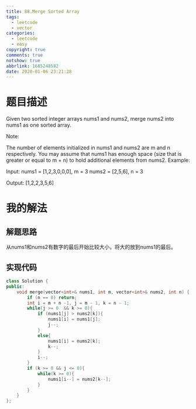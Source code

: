 ```yaml
---
title: 88.Merge Sorted Array
tags:
  - leetcode
  - vector
categories:
  - leetcode
  - easy
copyright: true
comments: true
notshow: true
abbrlink: 1685248582
date: 2020-01-06 23:21:28
---
```

# 题目描述
Given two sorted integer arrays nums1 and nums2, merge nums2 into nums1 as one sorted array.

Note:

The number of elements initialized in nums1 and nums2 are m and n respectively.
You may assume that nums1 has enough space (size that is greater or equal to m + n) to hold additional elements from nums2.
Example:

Input:
nums1 = [1,2,3,0,0,0], m = 3
nums2 = [2,5,6],       n = 3

Output: [1,2,2,3,5,6]
# 我的解法
## 解题思路
从nums1和nums2有数字的最后开始比较大小，将大的放到nums1的最后。
## 实现代码
```C++
class Solution {
public:
    void merge(vector<int>& nums1, int m, vector<int>& nums2, int n) {
        if (n == 0) return;
        int i = m + n -1, j = m - 1, k = n - 1;
        while(j >= 0  && k >= 0){
            if (nums1[j] > nums2[k]){
                nums1[i] = nums1[j];
                j--;
            }
            else{
                nums1[i] = nums2[k];
                k--;
            }
            i--;
        }
        if (k >= 0 && j <= 0){
            while(k >= 0){
                nums1[i--] = nums2[k--];
            }  
        }
    }
};
```
